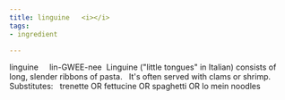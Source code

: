 ```yaml
---
title: linguine   <i></i>
tags:
- ingredient

---
```

linguine     lin-GWEE-nee  Linguine ("little tongues" in Italian) consists of long, slender ribbons of pasta.   It's often served with clams or shrimp.   Substitutes:   trenette OR fettucine OR spaghetti OR lo mein noodles
